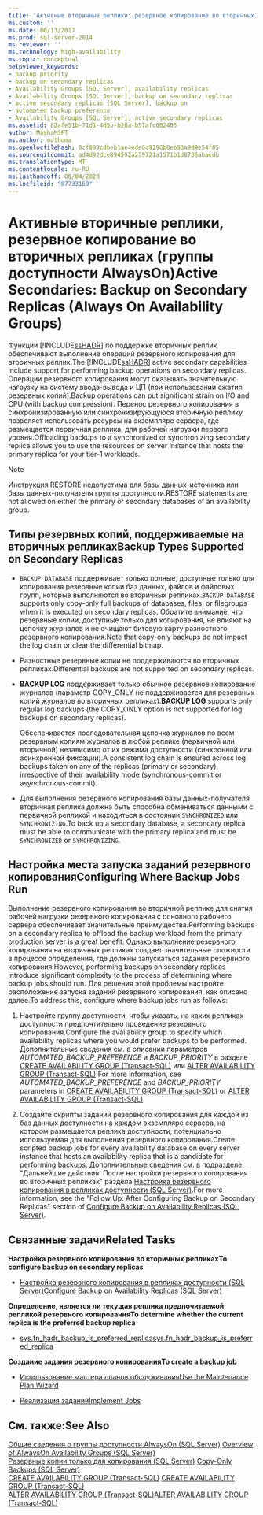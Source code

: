 ```yaml
---
title: 'Активные вторичные реплики: резервное копирование во вторичных копиях (Always On групп доступности) | Документация Майкрософт'
ms.custom: ''
ms.date: 06/13/2017
ms.prod: sql-server-2014
ms.reviewer: ''
ms.technology: high-availability
ms.topic: conceptual
helpviewer_keywords:
- backup priority
- backup on secondary replicas
- Availability Groups [SQL Server], availability replicas
- Availability Groups [SQL Server], backup on secondary replicas
- active secondary replicas [SQL Server], backup on
- automated backup preference
- Availability Groups [SQL Server], active secondary replicas
ms.assetid: 82afe51b-71d1-4d5b-b20a-b57afc002405
author: MashaMSFT
ms.author: mathoma
ms.openlocfilehash: 0cf899cdbeb1ae4ede6c9196b8eb93a9d9e54f05
ms.sourcegitcommit: ad4d92dce894592a259721a1571b1d8736abacdb
ms.translationtype: MT
ms.contentlocale: ru-RU
ms.lasthandoff: 08/04/2020
ms.locfileid: "87733169"
---
```

# <a name="active-secondaries-backup-on-secondary-replicas-always-on-availability-groups"></a><span data-ttu-id="7679a-102">Активные вторичные реплики, резервное копирование во вторичных репликах (группы доступности AlwaysOn)</span><span class="sxs-lookup"><span data-stu-id="7679a-102">Active Secondaries: Backup on Secondary Replicas (Always On Availability Groups)</span></span>
  <span data-ttu-id="7679a-103">Функции [!INCLUDE[ssHADR](../../../includes/sshadr-md.md)] по поддержке вторичных реплик обеспечивают выполнение операций резервного копирования для вторичных реплик.</span><span class="sxs-lookup"><span data-stu-id="7679a-103">The [!INCLUDE[ssHADR](../../../includes/sshadr-md.md)] active secondary capabilities include support for performing backup operations on secondary replicas.</span></span> <span data-ttu-id="7679a-104">Операции резервного копирования могут оказывать значительную нагрузку на систему ввода-вывода и ЦП (при использовании сжатия резервных копий).</span><span class="sxs-lookup"><span data-stu-id="7679a-104">Backup operations can put significant strain on I/O and CPU (with backup compression).</span></span> <span data-ttu-id="7679a-105">Перенос резервного копирования в синхронизированную или синхронизирующуюся вторичную реплику позволяет использовать ресурсы на экземпляре сервера, где размещается первичная реплика, для рабочей нагрузки первого уровня.</span><span class="sxs-lookup"><span data-stu-id="7679a-105">Offloading backups to a synchronized or synchronizing secondary replica allows you to use the resources on server instance that hosts the primary replica for your tier-1 workloads.</span></span>  
  
> [!NOTE]  
>  <span data-ttu-id="7679a-106">Инструкция RESTORE недопустима для базы данных-источника или базы данных-получателя группы доступности.</span><span class="sxs-lookup"><span data-stu-id="7679a-106">RESTORE statements are not allowed on either the primary or secondary databases of an availability group.</span></span>  
  
  
  
##  <a name="backup-types-supported-on-secondary-replicas"></a><a name="SupportedBuTypes"></a><span data-ttu-id="7679a-107">Типы резервных копий, поддерживаемые на вторичных репликах</span><span class="sxs-lookup"><span data-stu-id="7679a-107">Backup Types Supported on Secondary Replicas</span></span>  
  
-   <span data-ttu-id="7679a-108">`BACKUP DATABASE` поддерживает только полные, доступные только для копирования резервные копии баз данных, файлов и файловых групп, которые выполняются во вторичных репликах.</span><span class="sxs-lookup"><span data-stu-id="7679a-108">`BACKUP DATABASE` supports only copy-only full backups of databases, files, or filegroups when it is executed on secondary replicas.</span></span> <span data-ttu-id="7679a-109">Обратите внимание, что резервные копии, доступные только для копирования, не влияют на цепочку журналов и не очищают битовую карту разностного резервного копирования.</span><span class="sxs-lookup"><span data-stu-id="7679a-109">Note that copy-only backups do not impact the log chain or clear the differential bitmap.</span></span>  
  
-   <span data-ttu-id="7679a-110">Разностные резервные копии не поддерживаются во вторичных репликах.</span><span class="sxs-lookup"><span data-stu-id="7679a-110">Differential backups are not supported on secondary replicas.</span></span>  
  
-   <span data-ttu-id="7679a-111">**BACKUP LOG** поддерживает только обычное резервное копирование журналов (параметр COPY_ONLY не поддерживается для резервных копий журналов во вторичных репликах).</span><span class="sxs-lookup"><span data-stu-id="7679a-111">**BACKUP LOG** supports only regular log backups (the COPY_ONLY option is not supported for log backups on secondary replicas).</span></span>  
  
     <span data-ttu-id="7679a-112">Обеспечивается последовательная цепочка журналов по всем резервным копиям журналов в любой реплике (первичной или вторичной) независимо от их режима доступности (синхронной или асинхронной фиксации).</span><span class="sxs-lookup"><span data-stu-id="7679a-112">A consistent log chain is ensured across log backups taken on any of the replicas (primary or secondary), irrespective of their availability mode (synchronous-commit or asynchronous-commit).</span></span>  
  
-   <span data-ttu-id="7679a-113">Для выполнения резервного копирования базы данных-получателя вторичная реплика должна быть способна обмениваться данными с первичной репликой и находиться в состоянии `SYNCHRONIZED` или `SYNCHRONIZING`.</span><span class="sxs-lookup"><span data-stu-id="7679a-113">To back up a secondary database, a secondary replica must be able to communicate with the primary replica and must be `SYNCHRONIZED` or `SYNCHRONIZING`.</span></span>  
  
##  <a name="configuring-where-backup-jobs-run"></a><a name="WhereBuJobsRun"></a><span data-ttu-id="7679a-114">Настройка места запуска заданий резервного копирования</span><span class="sxs-lookup"><span data-stu-id="7679a-114">Configuring Where Backup Jobs Run</span></span>  
 <span data-ttu-id="7679a-115">Выполнение резервного копирования во вторичной реплике для снятия рабочей нагрузки резервного копирования с основного рабочего сервера обеспечивает значительные преимущества.</span><span class="sxs-lookup"><span data-stu-id="7679a-115">Performing backups on a secondary replica to offload the backup workload from the primary production server is a great benefit.</span></span> <span data-ttu-id="7679a-116">Однако выполнение резервного копирования на вторичных репликах создает значительные сложности в процессе определения, где должны запускаться задания резервного копирования.</span><span class="sxs-lookup"><span data-stu-id="7679a-116">However, performing backups on secondary replicas introduce significant complexity to the process of determining where backup jobs should run.</span></span> <span data-ttu-id="7679a-117">Для решения этой проблемы настройте расположение запуска заданий резервного копирования, как описано далее.</span><span class="sxs-lookup"><span data-stu-id="7679a-117">To address this, configure where backup jobs run as follows:</span></span>  
  
1.  <span data-ttu-id="7679a-118">Настройте группу доступности, чтобы указать, на каких репликах доступности предпочтительно проведение резервного копирования.</span><span class="sxs-lookup"><span data-stu-id="7679a-118">Configure the availability group to specify which availability replicas where you would prefer backups to be performed.</span></span> <span data-ttu-id="7679a-119">Дополнительные сведения см. в описании параметров *AUTOMATED_BACKUP_PREFERENCE* и *BACKUP_PRIORITY* в разделе [CREATE AVAILABILITY GROUP (Transact-SQL)](/sql/t-sql/statements/create-availability-group-transact-sql) или [ALTER AVAILABILITY GROUP (Transact-SQL)](/sql/t-sql/statements/alter-availability-group-transact-sql).</span><span class="sxs-lookup"><span data-stu-id="7679a-119">For more information, see *AUTOMATED_BACKUP_PREFERENCE* and *BACKUP_PRIORITY* parameters in [CREATE AVAILABILITY GROUP &#40;Transact-SQL&#41;](/sql/t-sql/statements/create-availability-group-transact-sql) or [ALTER AVAILABILITY GROUP &#40;Transact-SQL&#41;](/sql/t-sql/statements/alter-availability-group-transact-sql).</span></span>  
  
2.  <span data-ttu-id="7679a-120">Создайте скрипты заданий резервного копирования для каждой из баз данных доступности на каждом экземпляре сервера, на котором размещается реплика доступности, потенциально используемая для выполнения резервного копирования.</span><span class="sxs-lookup"><span data-stu-id="7679a-120">Create scripted backup jobs for every availability database on every server instance that hosts an availability replica that is a candidate for performing backups.</span></span> <span data-ttu-id="7679a-121">Дополнительные сведения см. в подразделе "Дальнейшие действия. После настройки резервного копирования во вторичных репликах" раздела [Настройка резервного копирования в репликах доступности (SQL Server)](configure-backup-on-availability-replicas-sql-server.md).</span><span class="sxs-lookup"><span data-stu-id="7679a-121">For more information, see the "Follow Up: After Configuring Backup on Secondary Replicas" section of [Configure Backup on Availability Replicas &#40;SQL Server&#41;](configure-backup-on-availability-replicas-sql-server.md).</span></span>  
  
##  <a name="related-tasks"></a><a name="RelatedTasks"></a> <span data-ttu-id="7679a-122">Связанные задачи</span><span class="sxs-lookup"><span data-stu-id="7679a-122">Related Tasks</span></span>  
 <span data-ttu-id="7679a-123">**Настройка резервного копирования во вторичных репликах**</span><span class="sxs-lookup"><span data-stu-id="7679a-123">**To configure backup on secondary replicas**</span></span>  
  
-   [<span data-ttu-id="7679a-124">Настройка резервного копирования в репликах доступности (SQL Server)</span><span class="sxs-lookup"><span data-stu-id="7679a-124">Configure Backup on Availability Replicas &#40;SQL Server&#41;</span></span>](configure-backup-on-availability-replicas-sql-server.md)  
  
 <span data-ttu-id="7679a-125">**Определение, является ли текущая реплика предпочитаемой репликой резервного копирования**</span><span class="sxs-lookup"><span data-stu-id="7679a-125">**To determine whether the current replica is the preferred backup replica**</span></span>  
  
-   [<span data-ttu-id="7679a-126">sys.fn_hadr_backup_is_preferred_replica</span><span class="sxs-lookup"><span data-stu-id="7679a-126">sys.fn_hadr_backup_is_preferred_replica</span></span>](/sql/relational-databases/system-functions/sys-fn-hadr-backup-is-preferred-replica-transact-sql)  
  
 <span data-ttu-id="7679a-127">**Создание задания резервного копирования**</span><span class="sxs-lookup"><span data-stu-id="7679a-127">**To create a backup job**</span></span>  
  
-   [<span data-ttu-id="7679a-128">Использование мастера планов обслуживания</span><span class="sxs-lookup"><span data-stu-id="7679a-128">Use the Maintenance Plan Wizard</span></span>](../../../relational-databases/maintenance-plans/use-the-maintenance-plan-wizard.md)  
  
-   [<span data-ttu-id="7679a-129">Реализация заданий</span><span class="sxs-lookup"><span data-stu-id="7679a-129">Implement Jobs</span></span>](../../../ssms/agent/implement-jobs.md)  
  
  
## <a name="see-also"></a><span data-ttu-id="7679a-130">См. также:</span><span class="sxs-lookup"><span data-stu-id="7679a-130">See Also</span></span>  
 <span data-ttu-id="7679a-131">[Общие сведения о группы доступности AlwaysOn &#40;SQL Server&#41;](overview-of-always-on-availability-groups-sql-server.md) </span><span class="sxs-lookup"><span data-stu-id="7679a-131">[Overview of AlwaysOn Availability Groups &#40;SQL Server&#41;](overview-of-always-on-availability-groups-sql-server.md) </span></span>  
 <span data-ttu-id="7679a-132">[Резервные копии только для копирования (SQL Server)](../../../relational-databases/backup-restore/copy-only-backups-sql-server.md) </span><span class="sxs-lookup"><span data-stu-id="7679a-132">[Copy-Only Backups &#40;SQL Server&#41;](../../../relational-databases/backup-restore/copy-only-backups-sql-server.md) </span></span>  
 <span data-ttu-id="7679a-133">[CREATE AVAILABILITY GROUP (Transact-SQL)](/sql/t-sql/statements/create-availability-group-transact-sql) </span><span class="sxs-lookup"><span data-stu-id="7679a-133">[CREATE AVAILABILITY GROUP &#40;Transact-SQL&#41;](/sql/t-sql/statements/create-availability-group-transact-sql) </span></span>  
 [<span data-ttu-id="7679a-134">ALTER AVAILABILITY GROUP (Transact-SQL)</span><span class="sxs-lookup"><span data-stu-id="7679a-134">ALTER AVAILABILITY GROUP &#40;Transact-SQL&#41;</span></span>](/sql/t-sql/statements/alter-availability-group-transact-sql)  
  
  

